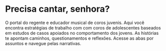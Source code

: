 # Precisa cantar, senhora? 

O portal do regente e educador musical de coros juvenis. Aqui você encontra estratégias de trabalho com com coros de adolescentes baseados em estudos de casos apoiados no comportamento dos jovens. As histórias te apontam caminhos, questionamentos e reflexões.
Acesse as abas por assuntos e navegue pelas narrativas.
